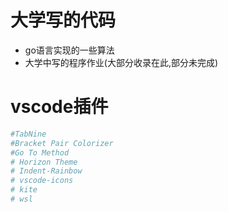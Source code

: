 # 大学写的代码
- go语言实现的一些算法
- 大学中写的程序作业(大部分收录在此,部分未完成)

# vscode插件
```bash
#TabNine
#Bracket Pair Colorizer
#Go To Method
# Horizon Theme
# Indent-Rainbow
# vscode-icons
# kite
# wsl
```